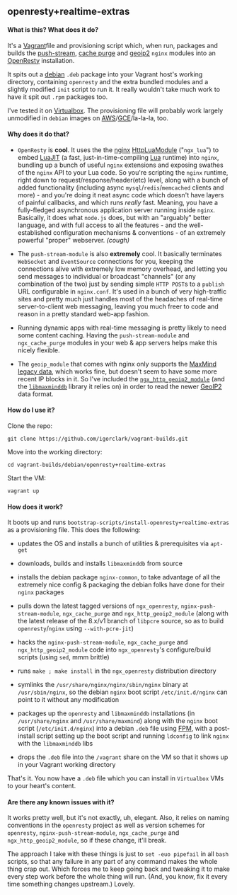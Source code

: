 ## openresty+realtime-extras

#### What is this? What does it do?

It's a [Vagrant](http://vagrantup.com/)file and provisioning script which, when run, packages and builds the [push-stream](https://github.com/wandenberg/nginx-push-stream-module), [cache purge](https://github.com/FRiCKLE/ngx_cache_purge) and [geoip2](https://github.com/leev/ngx_http_geoip2_module) `nginx` modules into an [OpenResty](https://openresty.org) installation. 

It spits out a [debian](http://debian.org/) `.deb` package into your Vagrant host's working directory, containing `openresty` and the extra bundled modules and a slightly modified `init` script to run it. It really wouldn't take much work to have it spit out `.rpm` packages too.

I've tested it on [Virtualbox](http://virtualbox.org/). The provisioning file will probably work largely unmodified in `debian` images on [AWS](http://aws.amazon.com/)/[GCE](http://cloud.google.com/compute/)/la-la-la, too.

#### Why does it do that?

- `OpenResty` is **cool**. It uses the the [nginx](http://nginx.org/) [HttpLuaModule](http://wiki.nginx.org/HttpLuaModule) ("`ngx_lua`") to embed [LuaJIT](http://luajit.org/) (a fast, just-in-time-compiling [Lua](http://www.lua.org/) runtime) into `nginx`, bundling up a bunch of useful `nginx` extensions and exposing swathes of the `nginx` API to your Lua code. So you're scripting the `nginx` runtime, right down to request/response/header(etc) level, along with a bunch of added functionality (including async `mysql`/`redis`/`memcached` clients and more) - and you're doing it neat async code which doesn't have layers of painful callbacks, and which runs *really* fast. Meaning, you have a fully-fledged asynchronous application server running inside `nginx`. Basically, it does what `node.js` does, but with an "arguably" better language, and with full access to all the features - and the well-established configuration mechanisms & conventions - of an extremely powerful "proper" webserver. *(cough)*

- The `push-stream-module` is also **extremely** cool. It basically terminates `WebSocket` and `EventSource` connections for you, keeping the connections alive with extremely low memory overhead, and letting you send messages to individual or broadcast "channels" (or any combination of the two) just by sending simple `HTTP POST`s to a `publish` URL configurable in `nginx.conf`. It's used in a bunch of very high-traffic sites and pretty much just handles most of the headaches of real-time server-to-client web messaging, leaving you much freer to code and reason in a pretty standard web-app fashion.

- Running dynamic apps with real-time messaging is pretty likely to need some content caching. Having the `push-stream-module` and `ngx_cache_purge` modules in your web & app servers helps make this nicely flexible.

- The `geoip_module` that comes with nginx only supports the [MaxMind](http://www.maxmind.com/) [legacy data](http://dev.maxmind.com/geoip/legacy/downloadable/), which works fine, but doesn't seem to have some more recent IP blocks in it. So I've included the [`ngx_http_geoip2_module`](https://github.com/leev/ngx_http_geoip2_module) (and the [`libmaxminddb`](https://github.com/maxmind/libmaxminddb) library it relies on) in order to read the newer [GeoIP2](http://dev.maxmind.com/geoip/geoip2/geolite2/) data format.


#### How do I use it?

Clone the repo:

```
git clone https://github.com/igorclark/vagrant-builds.git
```

Move into the working directory:

```
cd vagrant-builds/debian/openresty+realtime-extras
```

Start the VM:

```
vagrant up
```

#### How does it work?

It boots up and runs `bootstrap-scripts/install-openresty+realtime-extras` as a provisioning file. This does the following:

- updates the OS and installs a bunch of utilities & prerequisites via `apt-get`

- downloads, builds and installs `libmaxminddb` from source

- installs the debian package `nginx-common`, to take advantage of all the extremely nice config & packaging the debian folks have done for their `nginx` packages

- pulls down the latest tagged versions of `ngx_openresty`, `nginx-push-stream-module`, `ngx_cache_purge` and `ngx_http_geoip2_module` (along with the latest release of the 8.x/v1 branch of `libpcre` source, so as to build `openresty`/`nginx` using `--with-pcre-jit`)

- hacks the `nginx-push-stream-module`, `ngx_cache_purge` and `ngx_http_geoip2_module` code into `ngx_openresty`'s configure/build scripts (using `sed`, mmm brittle)

- runs `make ; make install` in the `ngx_openresty` distribution directory

- symlinks the `/usr/share/nginx/nginx/sbin/nginx` binary at `/usr/sbin/nginx`, so the debian `nginx` boot script `/etc/init.d/nginx` can point to it without any modification
 
- packages up the `openresty` and `libmaxminddb` installations (in `/usr/share/nginx` and `/usr/share/maxmind`) along with the `nginx` boot script (`/etc/init.d/nginx`) into a debian `.deb` file using [FPM](https://github.com/jordansissel/fpm), with a post-install script setting up the boot script and running `ldconfig` to link `nginx` with the `libmaxminddb` libs

- drops the `.deb` file into the `/vagrant` share on the VM so that it shows up in your Vagrant working directory

That's it. You now have a `.deb` file which you can install in `Virtualbox` VMs to your heart's content.



#### Are there any known issues with it?

It works pretty well, but it's not exactly, uh, elegant. Also, it relies on naming conventions in the `openresty` project as well as version schemes for `openresty`, `nginx-push-stream-module`, `ngx_cache_purge` and `ngx_http_geoip2_module`, so if these change, it'll break. 

The approach I take with these things is just to `set -euo pipefail` in all `bash` scripts, so that any failure in any part of any command makes the whole thing crap out. Which forces me to keep going back and tweaking it to make every step work before the whole thing will run. (And, you know, fix it every time something changes upstream.) Lovely.
